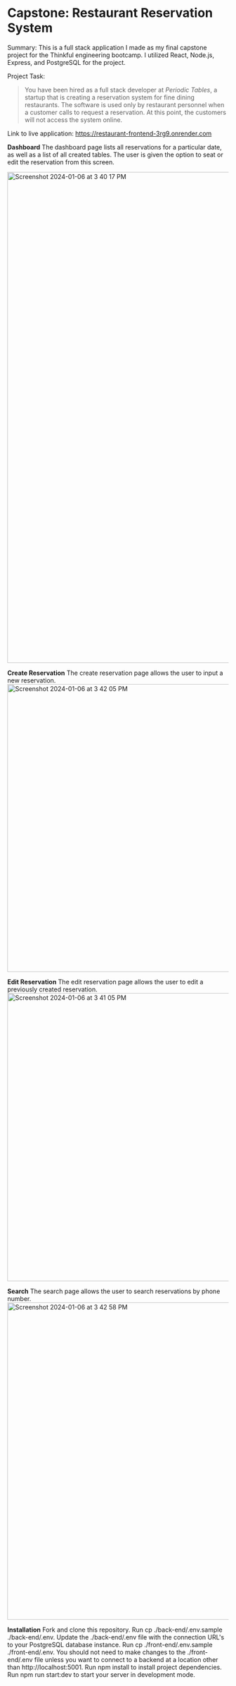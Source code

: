 # Capstone: Restaurant Reservation System

Summary:
This is a full stack application I made as my final capstone project for the Thinkful engineering bootcamp. I utilized React, Node.js, Express, and PostgreSQL for the project.


Project Task:
> You have been hired as a full stack developer at _Periodic Tables_, a startup that is creating a reservation system for fine dining restaurants.
> The software is used only by restaurant personnel when a customer calls to request a reservation.
> At this point, the customers will not access the system online.

Link to live application: https://restaurant-frontend-3rg9.onrender.com

**Dashboard**
The dashboard page lists all reservations for a particular date, as well as a list of all created tables. The user is given the option to seat or edit the reservation from this screen.

<img width="1114" alt="Screenshot 2024-01-06 at 3 40 17 PM" src="https://github.com/nmichuda/restaurant-reservation/assets/14095827/0f5ae7c4-fc0d-4e07-ad40-17d9d5177c8a">

**Create Reservation**
The create reservation page allows the user to input a new reservation.
<img width="653" alt="Screenshot 2024-01-06 at 3 42 05 PM" src="https://github.com/nmichuda/restaurant-reservation/assets/14095827/a6c843c9-4fa2-4193-a712-b5324a7d97c4">


**Edit Reservation**
The edit reservation page allows the user to edit a previously created reservation.
<img width="654" alt="Screenshot 2024-01-06 at 3 41 05 PM" src="https://github.com/nmichuda/restaurant-reservation/assets/14095827/44642a1a-4d1a-443c-ac01-64747f50b6cf">

**Search**
The search page allows the user to search reservations by phone number.
<img width="720" alt="Screenshot 2024-01-06 at 3 42 58 PM" src="https://github.com/nmichuda/restaurant-reservation/assets/14095827/a2be8e09-10f5-4070-b2ea-60a637a491bb">

**Installation**
Fork and clone this repository.
Run cp ./back-end/.env.sample ./back-end/.env.
Update the ./back-end/.env file with the connection URL's to your PostgreSQL database instance.
Run cp ./front-end/.env.sample ./front-end/.env.
You should not need to make changes to the ./front-end/.env file unless you want to connect to a backend at a location other than http://localhost:5001.
Run npm install to install project dependencies.
Run npm run start:dev to start your server in development mode.

